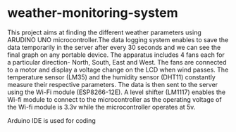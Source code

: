 # weather-monitoring-system

This project aims at finding the different weather parameters using ARUDINO UNO microcontroller.The data logging system enables to save the data temporarily in the server after every 30 seconds and we can see the final graph on any portable device. The apparatus includes 4 fans each for a particular direction- North, South, East and West. The fans are connected to a motor and display a voltage change on the LCD when wind passes. The temperature sensor (LM35) and the humidity sensor (DHT11) constantly measure their respective parameters. The data is then sent to the server using the Wi-Fi module (ESP8266-12E). A level shifter (LM1117) enables the Wi-fi module to connect to the microcontroller as the operating voltage of the Wi-fi module is 3.3v while the microcontroller operates at 5v.

Arduino IDE is used for coding
